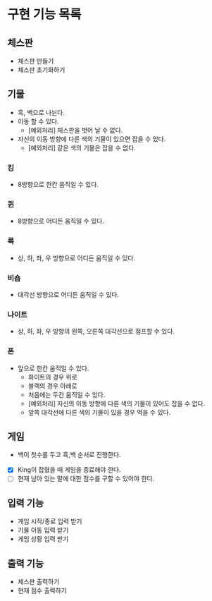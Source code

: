 # 구현 기능 목록

## 체스판

- 체스판 만들기
- 체스판 초기화하기

## 기물

- 흑, 백으로 나뉜다.
- 이동 할 수 있다.
    - [예외처리] 체스판을 벗어 날 수 없다.
- 자신의 이동 방향에 다른 색의 기물이 있으면 잡을 수 있다.
    - [예외처리] 같은 색의 기물은 잡을 수 없다.

### 킹

- 8방향으로 한칸 움직일 수 있다.

### 퀸

- 8방향으로 어디든 움직일 수 있다.

### 룩

- 상, 하, 좌, 우 방향으로 어디든 움직일 수 있다.

### 비숍

- 대각선 방향으로 어디든 움직일 수 있다.

### 나이트

- 상, 하, 좌, 우 방향의 왼쪽, 오른쪽 대각선으로 점프할 수 있다.

### 폰

- 앞으로 한칸 움직일 수 있다.
    - 화이트의 경우 위로
    - 블랙의 경우 아래로
    - 처음에는 두칸 움직일 수 있다.
    - [예외처리] 자신의 이동 방향에 다른 색의 기물이 있어도 잡을 수 없다.
    - 앞쪽 대각선에 다른 색의 기물이 있을 경우 먹을 수 있다.

## 게임

- 백이 첫수를 두고 흑,백 순서로 진행한다.
- [x] King이 잡혔을 때 게임을 종료해야 한다.
- [ ] 현재 남아 있는 말에 대한 점수를 구할 수 있어야 한다.

## 입력 기능

- 게임 시작/종료 입력 받기
- 기물 이동 입력 받기
- 게임 상황 입력 받기

## 출력 기능

- 체스판 출력하기
- 현재 점수 출력하기

